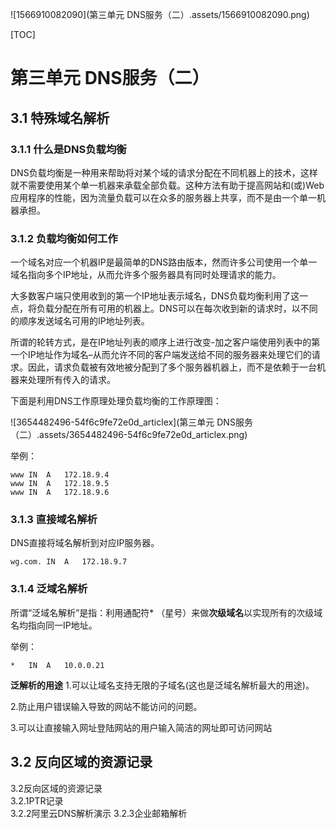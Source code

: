 ![1566910082090](第三单元 DNS服务（二）.assets/1566910082090.png)



[TOC]



# 第三单元 DNS服务（二）



## 3.1 特殊域名解析

### 3.1.1 什么是DNS负载均衡

DNS负载均衡是一种用来帮助将对某个域的请求分配在不同机器上的技术，这样就不需要使用某个单一机器来承载全部负载。这种方法有助于提高网站和(或)Web应用程序的性能，因为流量负载可以在众多的服务器上共享，而不是由一个单一机器承担。



### 3.1.2 负载均衡如何工作

一个域名对应一个机器IP是最简单的DNS路由版本，然而许多公司使用一个单一域名指向多个IP地址，从而允许多个服务器具有同时处理请求的能力。

大多数客户端只使用收到的第一个IP地址表示域名，DNS负载均衡利用了这一点，将负载分配在所有可用的机器上。DNS可以在每次收到新的请求时，以不同的顺序发送域名可用的IP地址列表。

所谓的轮转方式，是在IP地址列表的顺序上进行改变-加之客户端使用列表中的第一个IP地址作为域名–从而允许不同的客户端发送给不同的服务器来处理它们的请求。因此，请求负载被有效地被分配到了多个服务器机器上，而不是依赖于一台机器来处理所有传入的请求。

下面是利用DNS工作原理处理负载均衡的工作原理图：

![3654482496-54f6c9fe72e0d_articlex](第三单元 DNS服务（二）.assets/3654482496-54f6c9fe72e0d_articlex.png)

举例：

```
www	IN	A	172.18.9.4
www	IN	A	172.18.9.5
www	IN	A	172.18.9.6
```



### 3.1.3 直接域名解析

DNS直接将域名解析到对应IP服务器。

```
wg.com.	IN	A	172.18.9.7
```



### 3.1.4 泛域名解析

所谓“泛域名解析”是指：利用通配符* （星号）来做**次级域名**以实现所有的次级域名均指向同一IP地址。

举例：

```shell
*	IN	A	10.0.0.21
```

**泛解析的用途**
1.可以让域名支持无限的子域名(这也是泛域名解析最大的用途)。

2.防止用户错误输入导致的网站不能访问的问题。

3.可以让直接输入网址登陆网站的用户输入简洁的网址即可访问网站



## 3.2 反向区域的资源记录










3.2反向区域的资源记录	
3.2.1PTR记录	
3.2.2阿里云DNS解析演示
3.2.3企业邮箱解析
